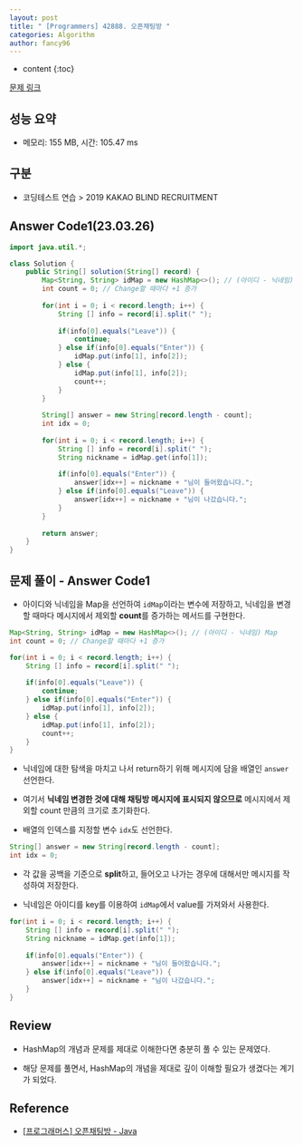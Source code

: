 ```yaml
---
layout: post
title: " [Programmers] 42888. 오픈채팅방 "
categories: Algorithm
author: fancy96
---
```

* content
{:toc}

[문제 링크](https://school.programmers.co.kr/learn/courses/30/lessons/42888)

## 성능 요약

* 메모리: 155 MB, 시간: 105.47 ms

## 구분

* 코딩테스트 연습 > 2019 KAKAO BLIND RECRUITMENT

## Answer Code1(23.03.26)

```java
import java.util.*;

class Solution {
    public String[] solution(String[] record) {
        Map<String, String> idMap = new HashMap<>(); // (아이디 - 닉네임) Map
        int count = 0; // Change할 때마다 +1 증가
        
        for(int i = 0; i < record.length; i++) {
            String [] info = record[i].split(" ");
            
            if(info[0].equals("Leave")) {
                continue;
            } else if(info[0].equals("Enter")) {
                idMap.put(info[1], info[2]);
            } else {
                idMap.put(info[1], info[2]);
                count++;
            }
        }
        
        String[] answer = new String[record.length - count];
        int idx = 0;
        
        for(int i = 0; i < record.length; i++) {
            String [] info = record[i].split(" ");
            String nickname = idMap.get(info[1]);
            
            if(info[0].equals("Enter")) {
                answer[idx++] = nickname + "님이 들어왔습니다.";
            } else if(info[0].equals("Leave")) {
                answer[idx++] = nickname + "님이 나갔습니다.";
            }
        }
        
        return answer;
    }
}
```

## 문제 풀이 - Answer Code1

* 아이디와 닉네임을 Map을 선언하여 `idMap`이라는 변수에 저장하고, 닉네임을 변경할 때마다 메시지에서 제외할 **count**를 증가하는 메서드를 구현한다.

```java
Map<String, String> idMap = new HashMap<>(); // (아이디 - 닉네임) Map
int count = 0; // Change할 때마다 +1 증가

for(int i = 0; i < record.length; i++) {
    String [] info = record[i].split(" ");
    
    if(info[0].equals("Leave")) {
        continue;
    } else if(info[0].equals("Enter")) {
        idMap.put(info[1], info[2]);
    } else {
        idMap.put(info[1], info[2]);
        count++;
    }
}
```

* 닉네임에 대한 탐색을 마치고 나서 return하기 위해 메시지에 담을 배열인 `answer` 선언한다.

* 여기서 **닉네임 변경한 것에 대해 채팅방 메시지에 표시되지 않으므로** 메시지에서 제외할 count 만큼의 크기로 초기화한다.

* 배열의 인덱스를 지정할 변수 `idx`도 선언한다.

```java
String[] answer = new String[record.length - count];
int idx = 0;
```

* 각 값을 공백을 기준으로 **split**하고, 들어오고 나가는 경우에 대해서만 메시지를 작성하여 저장한다.

* 닉네임은 아이디를 key를 이용하여 `idMap`에서 value를 가져와서 사용한다.

```java
for(int i = 0; i < record.length; i++) {
    String [] info = record[i].split(" ");
    String nickname = idMap.get(info[1]);
    
    if(info[0].equals("Enter")) {
        answer[idx++] = nickname + "님이 들어왔습니다.";
    } else if(info[0].equals("Leave")) {
        answer[idx++] = nickname + "님이 나갔습니다.";
    }
}
```

## Review

* HashMap의 개념과 문제를 제대로 이해한다면 충분히 풀 수 있는 문제였다.

* 해당 문제를 풀면서, HashMap의 개념을 제대로 깊이 이해할 필요가 생겼다는 계기가 되었다.

## Reference

* [[프로그래머스] 오픈채팅방 - Java](https://hyojun.tistory.com/entry/%ED%94%84%EB%A1%9C%EA%B7%B8%EB%9E%98%EB%A8%B8%EC%8A%A4-%EC%98%A4%ED%94%88%EC%B1%84%ED%8C%85%EB%B0%A9-Java)